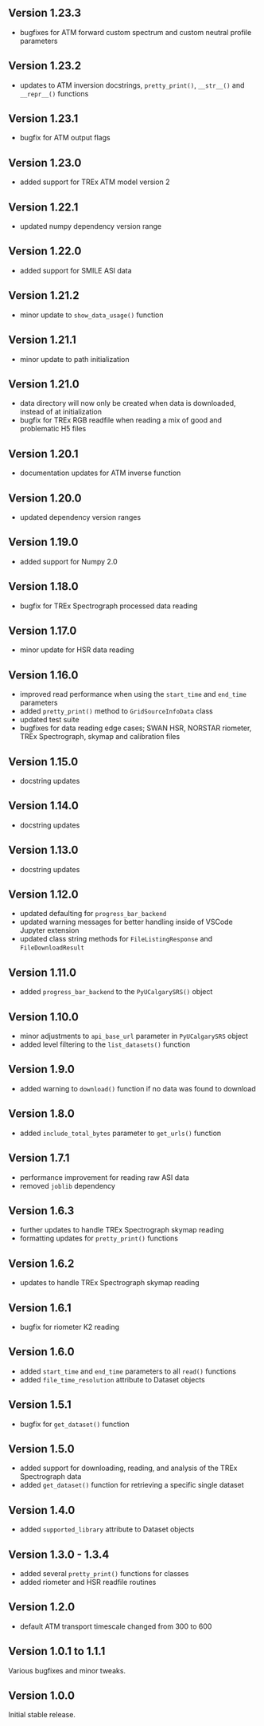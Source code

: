 Version 1.23.3
-------------------
- bugfixes for ATM forward custom spectrum and custom neutral profile parameters

Version 1.23.2
-------------------
- updates to ATM inversion docstrings, `pretty_print()`, `__str__()` and `__repr__()` functions

Version 1.23.1
-------------------
- bugfix for ATM output flags

Version 1.23.0
-------------------
- added support for TREx ATM model version 2

Version 1.22.1
-------------------
- updated numpy dependency version range

Version 1.22.0
-------------------
- added support for SMILE ASI data

Version 1.21.2
-------------------
- minor update to `show_data_usage()` function

Version 1.21.1
-------------------
- minor update to path initialization

Version 1.21.0
-------------------
- data directory will now only be created when data is downloaded, instead of at initialization
- bugfix for TREx RGB readfile when reading a mix of good and problematic H5 files

Version 1.20.1
-------------------
- documentation updates for ATM inverse function

Version 1.20.0
-------------------
- updated dependency version ranges

Version 1.19.0
-------------------
- added support for Numpy 2.0

Version 1.18.0
-------------------
- bugfix for TREx Spectrograph processed data reading

Version 1.17.0
-------------------
- minor update for HSR data reading

Version 1.16.0
-------------------
- improved read performance when using the `start_time` and `end_time` parameters
- added `pretty_print()` method to `GridSourceInfoData` class
- updated test suite
- bugfixes for data reading edge cases; SWAN HSR, NORSTAR riometer, TREx Spectrograph, skymap and calibration files

Version 1.15.0
-------------------
- docstring updates

Version 1.14.0
-------------------
- docstring updates

Version 1.13.0
-------------------
- docstring updates

Version 1.12.0
-------------------
- updated defaulting for `progress_bar_backend`
- updated warning messages for better handling inside of VSCode Jupyter extension
- updated class string methods for `FileListingResponse` and `FileDownloadResult`

Version 1.11.0
-------------------
- added `progress_bar_backend` to the `PyUCalgarySRS()` object

Version 1.10.0
-------------------
- minor adjustments to `api_base_url` parameter in `PyUCalgarySRS` object
- added level filtering to the `list_datasets()` function

Version 1.9.0
-------------------
- added warning to `download()` function if no data was found to download

Version 1.8.0
-------------------
- added `include_total_bytes` parameter to `get_urls()` function

Version 1.7.1
-------------------
- performance improvement for reading raw ASI data
- removed `joblib` dependency

Version 1.6.3
-------------------
- further updates to handle TREx Spectrograph skymap reading
- formatting updates for `pretty_print()` functions

Version 1.6.2
-------------------
- updates to handle TREx Spectrograph skymap reading

Version 1.6.1
-------------------
- bugfix for riometer K2 reading

Version 1.6.0
-------------------
- added `start_time` and `end_time` parameters to all `read()` functions
- added `file_time_resolution` attribute to Dataset objects

Version 1.5.1
-------------------
- bugfix for `get_dataset()` function

Version 1.5.0
-------------------
- added support for downloading, reading, and analysis of the TREx Spectrograph data
- added `get_dataset()` function for retrieving a specific single dataset

Version 1.4.0
-------------------
- added `supported_library` attribute to Dataset objects

Version 1.3.0 - 1.3.4
-------------------
- added several `pretty_print()` functions for classes
- added riometer and HSR readfile routines

Version 1.2.0
-------------------
- default ATM transport timescale changed from 300 to 600

Version 1.0.1 to 1.1.1
--------------------
Various bugfixes and minor tweaks.

Version 1.0.0
--------------------
Initial stable release.
